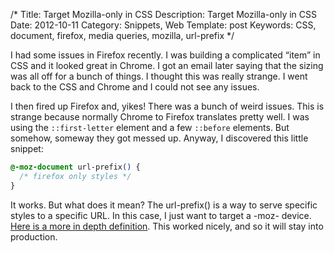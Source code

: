 /*
Title: Target Mozilla-only in CSS
Description: Target Mozilla-only in CSS
Date: 2012-10-11
Category: Snippets, Web
Template: post
Keywords: CSS, document, firefox, media queries, mozilla, url-prefix
*/

I had some issues in Firefox recently. I was building a complicated “item” in CSS and it looked great in Chrome. I got an email later saying that the sizing was all off for a bunch of things. I thought this was really strange. I went back to the CSS and Chrome and I could not see any issues.

I then fired up Firefox and, yikes! There was a bunch of weird issues. This is strange because normally Chrome to Firefox translates pretty well. I was using the `::first-letter` element and a few `::before` elements. But somehow, someway they got messed up. Anyway, I discovered this little snippet:

```css
@-moz-document url-prefix() {
  /* firefox only styles */
}
```

It works. But what does it mean? The url-prefix() is a way to serve specific styles to a specific URL. In this case, I just want to target a -moz- device. [Here is a more in depth definition](https://developer.mozilla.org/en-US/docs/CSS/@document?redirectlocale=en-US&redirectslug=CSS%2F%40-moz-document "MDN @Document"). This worked nicely, and so it will stay into production.